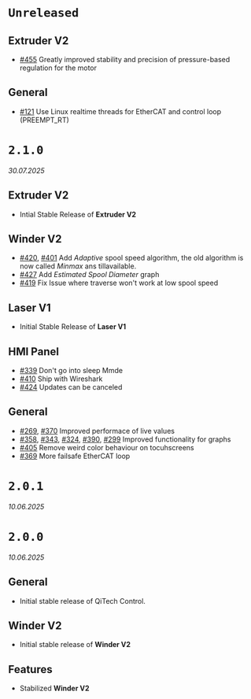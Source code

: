# `Unreleased`

## Extruder V2

- [#455](https://github.com/qitechgmbh/control/pull/458) Greatly improved stability and precision of pressure-based regulation for the motor

## General

- [#121](https://github.com/qitechgmbh/control/pull/121) Use Linux realtime threads for EtherCAT and control loop (PREEMPT_RT)

# `2.1.0`

_30.07.2025_

## Extruder V2

- Intial Stable Release of **Extruder V2**

## Winder V2

- [#420](https://github.com/qitechgmbh/control/pull/429), [#401](https://github.com/qitechgmbh/control/pull/401) Add _Adaptive_ spool speed algorithm, the old algorithm is now called _Minmax_ ans tillavailable.
- [#427](https://github.com/qitechgmbh/control/pull/427) Add _Estimated Spool Diameter_ graph
- [#419](https://github.com/qitechgmbh/control/pull/419) Fix Issue where traverse won't work at low spool speed

## Laser V1

- Initial Stable Release of **Laser V1**

## HMI Panel

- [#339](https://github.com/qitechgmbh/control/pull/338) Don't go into sleep Mmde
- [#410](https://github.com/qitechgmbh/control/pull/410) Ship with Wireshark
- [#424](https://github.com/qitechgmbh/control/pull/424) Updates can be canceled

## General

- [#269](https://github.com/qitechgmbh/control/pull/269), [#370](https://github.com/qitechgmbh/control/pull/370) Improved performace of live values
- [#358](https://github.com/qitechgmbh/control/pull/358), [#343](https://github.com/qitechgmbh/control/pull/343), [#324](https://github.com/qitechgmbh/control/pull/324), [#390](https://github.com/qitechgmbh/control/pull/390), [#299](https://github.com/qitechgmbh/control/pull/299) Improved functionality for graphs
- [#405](https://github.com/qitechgmbh/control/pull/405) Remove weird color behaviour on tocuhscreens
- [#369](https://github.com/qitechgmbh/control/pull/369) More failsafe EtherCAT loop

# `2.0.1`

_10.06.2025_

# `2.0.0`

_10.06.2025_

## General

- Initial stable release of QiTech Control.

## Winder V2

- Initial stable release of **Winder V2**

## Features

- Stabilized **Winder V2**
